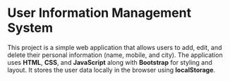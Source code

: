 # User Information Management System

This project is a simple web application that allows users to add, edit, and delete their personal information (name, mobile, and city). The application uses **HTML**, **CSS**, and **JavaScript** along with **Bootstrap** for styling and layout. It stores the user data locally in the browser using **localStorage**.
